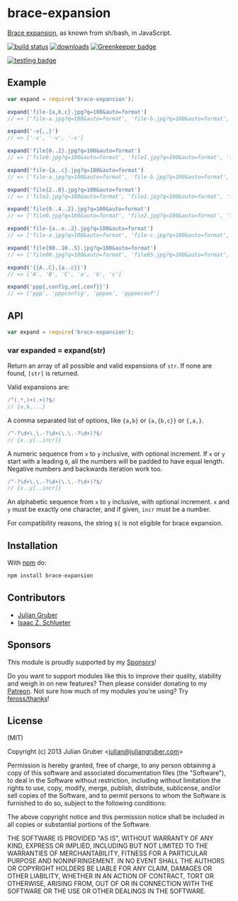# brace-expansion

[Brace expansion](https://www.gnu.org/software/bash/manual/html_node/Brace-Expansion.html), 
as known from sh/bash, in JavaScript.

[![build status](https://secure.travis-ci.org/juliangruber/brace-expansion.svg)](http://travis-ci.org/juliangruber/brace-expansion)
[![downloads](https://img.shields.io/npm/dm/brace-expansion.svg)](https://www.npmjs.org/package/brace-expansion)
[![Greenkeeper badge](https://badges.greenkeeper.io/juliangruber/brace-expansion.svg)](https://greenkeeper.io/)

[![testling badge](https://ci.testling.com/juliangruber/brace-expansion.png)](https://ci.testling.com/juliangruber/brace-expansion)

## Example

```js
var expand = require('brace-expansion');

expand('file-{a,b,c}.jpg?q=100&auto=format')
// => ['file-a.jpg?q=100&auto=format', 'file-b.jpg?q=100&auto=format', 'file-c.jpg?q=100&auto=format']

expand('-v{,,}')
// => ['-v', '-v', '-v']

expand('file{0..2}.jpg?q=100&auto=format')
// => ['file0.jpg?q=100&auto=format', 'file1.jpg?q=100&auto=format', 'file2.jpg?q=100&auto=format']

expand('file-{a..c}.jpg?q=100&auto=format')
// => ['file-a.jpg?q=100&auto=format', 'file-b.jpg?q=100&auto=format', 'file-c.jpg?q=100&auto=format']

expand('file{2..0}.jpg?q=100&auto=format')
// => ['file2.jpg?q=100&auto=format', 'file1.jpg?q=100&auto=format', 'file0.jpg?q=100&auto=format']

expand('file{0..4..2}.jpg?q=100&auto=format')
// => ['file0.jpg?q=100&auto=format', 'file2.jpg?q=100&auto=format', 'file4.jpg?q=100&auto=format']

expand('file-{a..e..2}.jpg?q=100&auto=format')
// => ['file-a.jpg?q=100&auto=format', 'file-c.jpg?q=100&auto=format', 'file-e.jpg?q=100&auto=format']

expand('file{00..10..5}.jpg?q=100&auto=format')
// => ['file00.jpg?q=100&auto=format', 'file05.jpg?q=100&auto=format', 'file10.jpg?q=100&auto=format']

expand('{{A..C},{a..c}}')
// => ['A', 'B', 'C', 'a', 'b', 'c']

expand('ppp{,config,oe{,conf}}')
// => ['ppp', 'pppconfig', 'pppoe', 'pppoeconf']
```

## API

```js
var expand = require('brace-expansion');
```

### var expanded = expand(str)

Return an array of all possible and valid expansions of `str`. If none are
found, `[str]` is returned.

Valid expansions are:

```js
/^(.*,)+(.+)?$/
// {a,b,...}
```

A comma separated list of options, like `{a,b}` or `{a,{b,c}}` or `{,a,}`.

```js
/^-?\d+\.\.-?\d+(\.\.-?\d+)?$/
// {x..y[..incr]}
```

A numeric sequence from `x` to `y` inclusive, with optional increment.
If `x` or `y` start with a leading `0`, all the numbers will be padded
to have equal length. Negative numbers and backwards iteration work too.

```js
/^-?\d+\.\.-?\d+(\.\.-?\d+)?$/
// {x..y[..incr]}
```

An alphabetic sequence from `x` to `y` inclusive, with optional increment.
`x` and `y` must be exactly one character, and if given, `incr` must be a
number.

For compatibility reasons, the string `${` is not eligible for brace expansion.

## Installation

With [npm](https://npmjs.org) do:

```bash
npm install brace-expansion
```

## Contributors

- [Julian Gruber](https://github.com/juliangruber)
- [Isaac Z. Schlueter](https://github.com/isaacs)

## Sponsors

This module is proudly supported by my [Sponsors](https://github.com/juliangruber/sponsors)!

Do you want to support modules like this to improve their quality, stability and weigh in on new features? Then please consider donating to my [Patreon](https://www.patreon.com/juliangruber). Not sure how much of my modules you're using? Try [feross/thanks](https://github.com/feross/thanks)!

## License

(MIT)

Copyright (c) 2013 Julian Gruber &lt;julian@juliangruber.com&gt;

Permission is hereby granted, free of charge, to any person obtaining a copy of
this software and associated documentation files (the "Software"), to deal in
the Software without restriction, including without limitation the rights to
use, copy, modify, merge, publish, distribute, sublicense, and/or sell copies
of the Software, and to permit persons to whom the Software is furnished to do
so, subject to the following conditions:

The above copyright notice and this permission notice shall be included in all
copies or substantial portions of the Software.

THE SOFTWARE IS PROVIDED "AS IS", WITHOUT WARRANTY OF ANY KIND, EXPRESS OR
IMPLIED, INCLUDING BUT NOT LIMITED TO THE WARRANTIES OF MERCHANTABILITY,
FITNESS FOR A PARTICULAR PURPOSE AND NONINFRINGEMENT. IN NO EVENT SHALL THE
AUTHORS OR COPYRIGHT HOLDERS BE LIABLE FOR ANY CLAIM, DAMAGES OR OTHER
LIABILITY, WHETHER IN AN ACTION OF CONTRACT, TORT OR OTHERWISE, ARISING FROM,
OUT OF OR IN CONNECTION WITH THE SOFTWARE OR THE USE OR OTHER DEALINGS IN THE
SOFTWARE.
